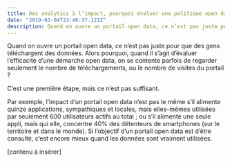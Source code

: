 ```yaml
---
title: Des analytics à l’impact, pourquoi évaluer une politique open data ?
date: "2019-03-04T23:46:37.121Z"
description: Quand on ouvre un portail open data, ce n’est pas juste pour que des gens téléchargent des données. Alors comment mieux mesurer l'impact d'une démarche d'ouverture de données ?
---
```


Quand on ouvre un portail open data, ce n’est pas juste pour que des gens téléchargent des données. Alors pourquoi, quand il s’agit d’évaluer l’efficacité d’une démarche open data, on se contente parfois de regarder seulement le nombre de téléchargements, ou le nombre de visites du portail ? 

C’est une première étape, mais ce n’est pas suffisant.

Par exemple, l’impact d’un portail open data n’est pas le même s’il alimente quinze applications, sympathiques et locales, mais elles-mêmes utilisées par seulement 600 utilisateurs actifs au total ; ou s’il alimente une seule appli, mais qui elle, concentre 40% des détenteurs de smartphones (sur le territoire et dans le monde).
Si l’objectif d’un portail open data est d’être consulté, c’est encore mieux quand les données sont vraiment utilisées.

[contenu à insérer]
